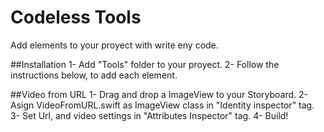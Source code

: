 # Codeless Tools
Add elements to your proyect with write eny code.

##Installation
1- Add "Tools" folder to your proyect.
2- Follow the instructions below, to add each element.

##Video from URL
1- Drag and drop a ImageView to your Storyboard.
2- Asign VideoFromURL.swift as ImageView class in "Identity inspector" tag.
3- Set Url, and video settings in "Attributes Inspector" tag.
4- Build!




